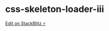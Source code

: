 # css-skeleton-loader-iii

[Edit on StackBlitz ⚡️](https://stackblitz.com/edit/css-skeleton-loader-iii)